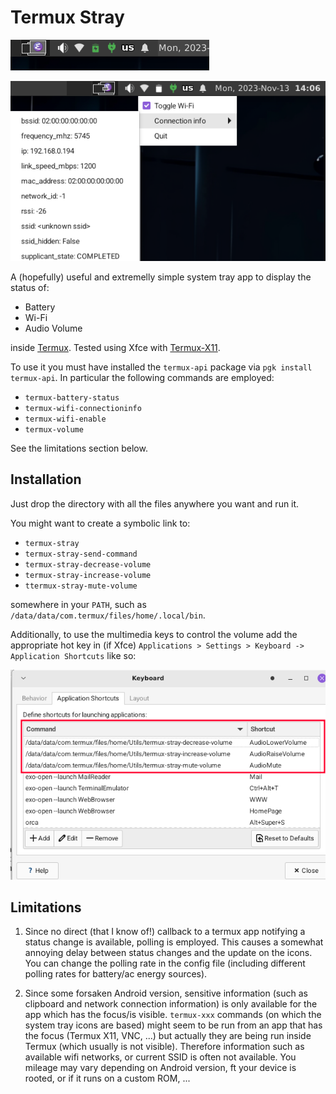 # Termux Stray
![Xfce Panel](./screenshots/toolbar.png)

![Xfce Panel](./screenshots/menu1.png)

A (hopefully) useful and extremelly simple system tray app to display the status of:
- Battery
- Wi-Fi
- Audio Volume

inside [Termux](https://github.com/termux/termux-app). Tested using Xfce with [Termux-X11](https://github.com/termux/termux-x11).


To use it you must have installed the `termux-api` package via `pgk install termux-api`. In particular the following commands are employed:

- `termux-battery-status`
- `termux-wifi-connectioninfo`
- `termux-wifi-enable`
- `termux-volume`

See the limitations section below.

## Installation
Just drop the directory with all the files anywhere you want and run it.

You might want to create a symbolic link to:

- `termux-stray`
- `termux-stray-send-command`
- `termux-stray-decrease-volume`
- `termux-stray-increase-volume`
- `ttermux-stray-mute-volume`

somewhere in your `PATH`, such as `/data/data/com.termux/files/home/.local/bin`.

Additionally, to use the multimedia keys to control the volume add the appropriate hot key in (if Xfce) `Applications > Settings > Keyboard -> Application Shortcuts` like so:

![Xfce Panel](./screenshots/hotkeys.png)


## Limitations

1. Since no direct (that I know of!) callback to a termux app notifying a status change is available, polling is employed. This causes a somewhat annoying delay between status changes and the update on the icons. You can change the polling rate in the config file (including different polling rates for battery/ac energy sources).

2. Since some forsaken Android version, sensitive information (such as clipboard and network connection information) is only available for the app which has the focus/is visible. `termux-xxx`  commands (on which the system tray icons are based) might seem to be run from an app that has the focus (Termux X11, VNC, ...) but actually they are being run inside Termux (which usually is not visible). Therefore information such as available wifi networks, or current SSID is often not available. You mileage may vary depending on Android version, ft your device is rooted, or if it runs on a custom ROM, ...

